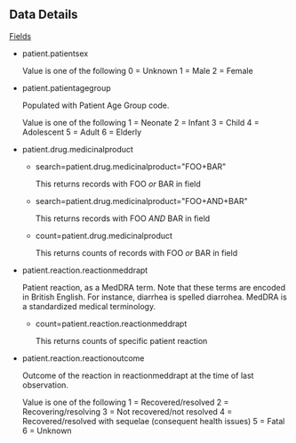 ## Data Details
[Fields](https://open.fda.gov/apis/drug/event/searchable-fields/)

* patient.patientsex

    Value is one of the following
0 = Unknown
1 = Male
2 = Female
* patient.patientagegroup
    
    Populated with Patient Age Group code.

    Value is one of the following
1 = Neonate
2 = Infant
3 = Child
4 = Adolescent
5 = Adult
6 = Elderly
* patient.drug.medicinalproduct
    * search=patient.drug.medicinalproduct="FOO+BAR"
    
        This returns records with FOO *or* BAR in field
    * search=patient.drug.medicinalproduct="FOO+AND+BAR"
        
        This returns records with FOO *AND* BAR in field 
    * count=patient.drug.medicinalproduct
    
        This returns counts of records with FOO *or* BAR in field 
        
* patient.reaction.reactionmeddrapt

    Patient reaction, as a MedDRA term. Note that these terms are encoded in British English. For instance, diarrhea is spelled diarrohea. MedDRA is a standardized medical terminology.
    
    * count=patient.reaction.reactionmeddrapt
        
        This returns counts of specific patient reaction
* patient.reaction.reactionoutcome

    Outcome of the reaction in reactionmeddrapt at the time of last observation.

    Value is one of the following
1 = Recovered/resolved
2 = Recovering/resolving
3 = Not recovered/not resolved
4 = Recovered/resolved with sequelae (consequent health issues)
5 = Fatal
6 = Unknown
        
    